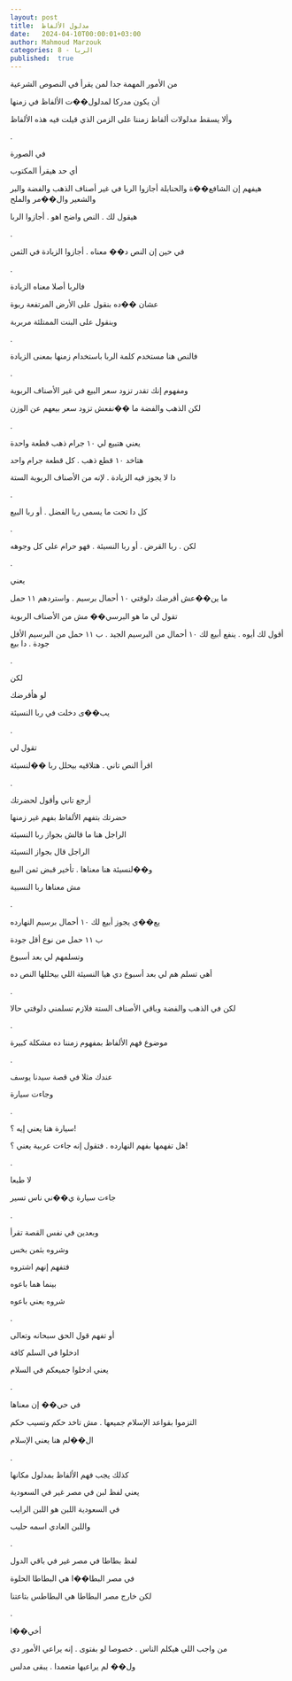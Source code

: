 ```yaml
---
layout: post
title:  مدلول الألفاظ
date:   2024-04-10T00:00:01+03:00
author: Mahmoud Marzouk
categories: 8 - الربا
published:  true
---
```

من الأمور المهمة جدا لمن يقرأ في النصوص الشرعية

أن يكون مدركا لمدلول��ت الألفاظ في زمنها

وألا يسقط مدلولات ألفاظ زمننا على الزمن الذي قيلت فيه هذه
الألفاظ

.

في الصورة

أي حد هيقرأ المكتوب

هيفهم إن الشافع��ة والحنابلة أجازوا الربا في غير أصناف الذهب والفضة
والبر والشعير وال��مر والملح

هيقول لك . النص واضح اهو . أجازوا الربا

.

في حين إن النص د�� معناه . أجازوا الزيادة في الثمن

.

فالربا أصلا معناه الزيادة

عشان ��ده بنقول على الأرض المرتفعة ربوة

وبنقول على البنت الممتلئة مربربة

.

فالنص هنا مستخدم كلمة الربا باستخدام زمنها بمعنى الزيادة

.

ومفهوم إنك تقدر تزود سعر البيع في غير الأصناف الربوية

لكن الذهب والفضة ما ��نفعش تزود سعر بيعهم عن الوزن

.

يعني هتبيع لي ١٠ جرام ذهب قطعة واحدة

هتاخد ١٠ قطع ذهب . كل قطعة جرام واحد

دا لا يجوز فيه الزيادة . لإنه من الأصناف الربوية الستة

.

كل دا تحت ما يسمى ربا الفضل . أو ربا البيع

.

لكن . ربا القرض . أو ربا النسيئة . فهو حرام على كل وجوهه

.

يعني

ما ين��عش أقرضك دلوقتي ١٠ أحمال برسيم . واستردهم ١١ حمل

تقول لي ما هو البرسي�� مش من الأصناف الربوية

أقول لك أيوه . ينفع أبيع لك ١٠ أحمال من البرسيم الجيد . ب ١١ حمل من
البرسيم الأقل جودة . دا بيع

.

لكن

لو هأقرضك

يب��ى دخلت في ربا النسيئة

.

تقول لي

اقرأ النص تاني . هتلاقيه بيحلل ربا ��لنسيئة

.

أرجع تاني وأقول لحضرتك

حضرتك بتفهم الألفاظ بفهم غير زمنها

الراجل هنا ما قالش بجواز ربا النسيئة

الراجل قال بجواز النسيئة

و��لنسيئة هنا معناها . تأخير قبض ثمن البيع

مش معناها ربا النسبية

.

يع��ي يجوز أبيع لك ١٠ أحمال برسيم النهارده

ب ١١ حمل من نوع أقل جودة

وتسلمهم لي بعد أسبوع

أهي تسلم هم لي بعد أسبوع دي هيا النسيئة اللي بيحللها النص
ده

.

لكن في الذهب والفضة وباقي الأصناف الستة فلازم تسلمني دلوقتي
حالا

.

موضوع فهم الألفاظ بمفهوم زمننا ده مشكلة كبيرة

.

عندك مثلا في قصة سيدنا يوسف

وجاءت سيارة

.

سيارة هنا يعني إيه ؟!

هل تفهمها بفهم النهارده . فتقول إنه جاءت عربية يعني ؟!

.

لا طبعا

جاءت سيارة ي��ني ناس تسير

.

وبعدين في نفس القصة تقرأ

وشروه بثمن بخس

فتفهم إنهم اشتروه

بينما هما باعوه

شروه يعني باعوه

.

أو تفهم قول الحق سبحانه وتعالى

ادخلوا في السلم كافة

يعني ادخلوا جميعكم في السلام

.

في حي�� إن معناها

التزموا بقواعد الإسلام جميعها . مش تاخد حكم وتسيب حكم

ال��لم هنا يعني الإسلام

.

كذلك يجب فهم الألفاظ بمدلول مكانها

يعني لفظ لبن في مصر غير في السعودية

في السعودية اللبن هو اللبن الرايب

واللبن العادي اسمه حليب

.

لفظ بطاطا في مصر غير في باقي الدول

في مصر البطا��ا هي البطاطا الحلوة

لكن خارج مصر البطاطا هي البطاطس بتاعتنا

.

أخي��ا

من واجب اللي هيكلم الناس . خصوصا لو بفتوى . إنه يراعي الأمور
دي

ول�� لم يراعيها متعمدا . يبقى مدلس
